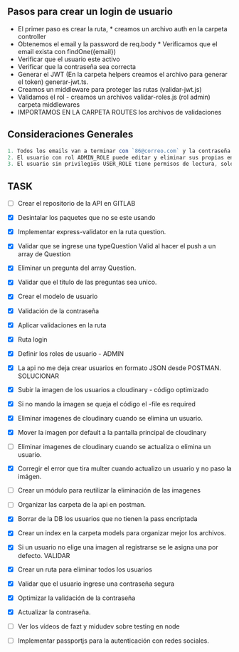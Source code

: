 ## Pasos para crear un login de usuario

* El primer paso es crear la ruta, * creamos un archivo auth en la carpeta controller 
* Obtenemos el email y la password de req.body * Verificamos que el email exista con findOne({email}) 
* Verificar que el usuario este activo 
* Verificar que la contraseña sea correcta 
* Generar el JWT (En la carpeta helpers creamos el archivo para generar el token) generar-jwt.ts.
* Creamos un middleware para proteger las rutas (validar-jwt.js)
* Validamos el rol - creamos un archivos validar-roles.js (rol admin) carpeta middlewares
* IMPORTAMOS EN LA CARPETA ROUTES los archivos de validaciones

## Consideraciones Generales

```js
1. Todos los emails van a terminar con `86@correo.com` y la contraseña va a ser `A1s&23` - Fase Dev 
2. El usuario con rol ADMIN_ROLE puede editar y eliminar sus propias encuestas. 
3. El usuario sin privilegios USER_ROLE tiene permisos de lectura, solo puede ver las encuestas disponibles.
```

## TASK
- [ ] Crear el repositorio de la API en GITLAB
- [x] Desintalar los paquetes que no se este usando
- [x] Implementar express-validator en la ruta question.
- [x] Validar que se ingrese una typeQuestion Valid al hacer el push a un array de Question
- [x] Eliminar un pregunta del array Question.
- [x] Validar que el titulo de las preguntas sea unico.
- [x] Crear el modelo de usuario
- [x] Validación de la contraseña
- [x] Aplicar validaciones en la ruta
- [x] Ruta login
- [x] Definir los roles de usuario - ADMIN
- [x] La api no me deja crear usuarios en formato JSON desde POSTMAN. SOLUCIONAR
- [x] Subir la imagen de los usuarios a cloudinary - código optimizado
- [x] Si no mando la imagen se queja el código el -file es required
- [x] Eliminar imagenes de cloudinary cuando se elimina un usuario.
- [x] Mover la imagen por default a la pantalla principal de cloudinary
- [ ] Eliminar imagenes de cloudinary cuando se actualiza o elimina un usuario.
- [x] Corregir el error que tira multer cuando actualizo un usuario y no paso la imágen.
- [ ] Crear un módulo para reutilizar la eliminación de las imagenes 
- [ ] Organizar las carpeta de la api en postman.
- [x] Borrar de la DB los usuarios que no tienen la pass encriptada
- [x] Crear un index en la carpeta models para organizar mejor los archivos.
- [x] Si un usuario no elige una imagen al registrarse se le asigna una por defecto.  VALIDAR
- [x] Crear un ruta para eliminar todos los usuarios
- [x] Validar que el usuario ingrese una contraseña segura
- [x] Optimizar la validación de la contraseña
- [x] Actualizar la contraseña.
- [ ] Ver los vídeos de fazt y midudev sobre testing en node
- [ ] Implementar passportjs para la autenticación con redes sociales.

